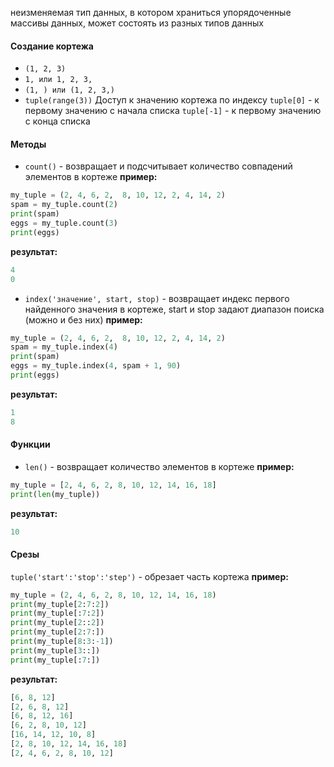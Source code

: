неизменяемая тип данных, в котором храниться упорядоченные массивы данных, может состоять из разных типов данных
#### Создание кортежа
- `(1, 2, 3)`
- `1, или 1, 2, 3,`
- `(1, ) или (1, 2, 3,)`
- `tuple(range(3))`
Доступ к значению кортежа по индексу
`tuple[0]` - к первому значению с начала списка
`tuple[-1]` - к первому значению с конца списка
#### Методы

- `count()` - возвращает и подсчитывает количество совпадений элементов в кортеже
**пример:**
```python
my_tuple = (2, 4, 6, 2,  8, 10, 12, 2, 4, 14, 2)
spam = my_tuple.count(2)
print(spam)
eggs = my_tuple.count(3)
print(eggs)
```
**результат:**
```python
4
0
```
- `index('значение', start, stop)` - возвращает индекс первого найденного значения в кортеже, start и stop задают диапазон поиска (можно и без них)
**пример:**
```python
my_tuple = (2, 4, 6, 2,  8, 10, 12, 2, 4, 14, 2)
spam = my_tuple.index(4)
print(spam)
eggs = my_tuple.index(4, spam + 1, 90)
print(eggs)
```
**результат:**
```python
1
8
```
#### Функции

- `len()` - возвращает количество элементов в кортеже
**пример:**
```python
my_tuple = [2, 4, 6, 2, 8, 10, 12, 14, 16, 18]
print(len(my_tuple))
```
**результат:**
```python
10
```
#### Срезы
`tuple('start':'stop':'step')` - обрезает часть кортежа
**пример:**
```python
my_tuple = (2, 4, 6, 2, 8, 10, 12, 14, 16, 18)
print(my_tuple[2:7:2])
print(my_tuple[:7:2])
print(my_tuple[2::2])
print(my_tuple[2:7:])
print(my_tuple[8:3:-1])
print(my_tuple[3::])  
print(my_tuple[:7:])
```
**результат:**
```python
[6, 8, 12]
[2, 6, 8, 12]
[6, 8, 12, 16]
[6, 2, 8, 10, 12]
[16, 14, 12, 10, 8]
[2, 8, 10, 12, 14, 16, 18]
[2, 4, 6, 2, 8, 10, 12]
```